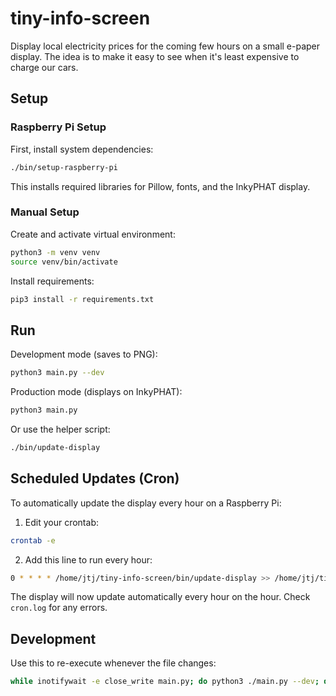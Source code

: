 # tiny-info-screen

Display local electricity prices for the coming few hours on a small e-paper display.
The idea is to make it easy to see when it's least expensive to charge our cars.

## Setup

### Raspberry Pi Setup

First, install system dependencies:

```bash
./bin/setup-raspberry-pi
```

This installs required libraries for Pillow, fonts, and the InkyPHAT display.

### Manual Setup

Create and activate virtual environment:

```bash
python3 -m venv venv
source venv/bin/activate
```

Install requirements:

```bash
pip3 install -r requirements.txt
```

## Run

Development mode (saves to PNG):

```bash
python3 main.py --dev
```

Production mode (displays on InkyPHAT):

```bash
python3 main.py
```

Or use the helper script:

```bash
./bin/update-display
```

## Scheduled Updates (Cron)

To automatically update the display every hour on a Raspberry Pi:

1. Edit your crontab:
```bash
crontab -e
```

2. Add this line to run every hour:
```bash
0 * * * * /home/jtj/tiny-info-screen/bin/update-display >> /home/jtj/tiny-info-screen/cron.log 2>&1
```

The display will now update automatically every hour on the hour. Check `cron.log` for any errors.

## Development

Use this to re-execute whenever the file changes:

```bash
while inotifywait -e close_write main.py; do python3 ./main.py --dev; done
```

